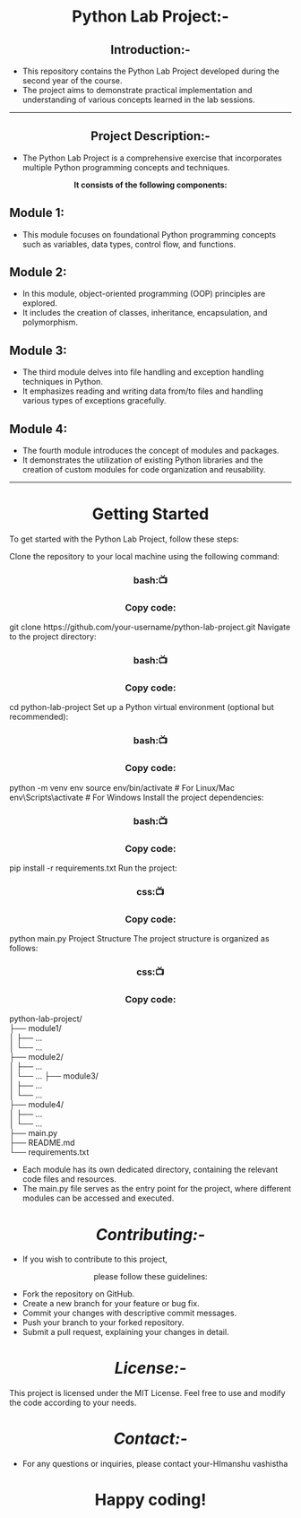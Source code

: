 <h1 align="center">Python Lab Project:-</h1>
<h2 align="center">Introduction:-</h2>

- This repository contains the Python Lab Project developed during the second year of the course.
-  The project aims to demonstrate practical implementation and understanding of various concepts learned in the lab sessions.
<hr>

<h2 align="center">Project Description:-</h2>

- The Python Lab Project is a comprehensive exercise that incorporates multiple Python programming concepts and techniques.
<p align="center"><b> It consists of the following components:</b></p>

<h2>Module 1:</h2>

- This module focuses on foundational Python programming concepts such as variables, data types, control flow, and functions.

<h2>Module 2:</h2>

- In this module, object-oriented programming (OOP) principles are explored. 
- It includes the creation of classes, inheritance, encapsulation, and polymorphism.

<h2>Module 3: </h2>

- The third module delves into file handling and exception handling techniques in Python.
-  It emphasizes reading and writing data from/to files and handling various types of exceptions gracefully.

<h2>Module 4:</h2> 

- The fourth module introduces the concept of modules and packages. 
- It demonstrates the utilization of existing Python libraries and the creation of custom modules for code organization and reusability.
<hr>
<h1 align="center">Getting Started</h1>
To get started with the Python Lab Project, follow these steps:

Clone the repository to your local machine using the following command:

<h3 align=" center" >bash:📺 </h3>
<h3 align=" center" >Copy code:</h3>
git clone https://github.com/your-username/python-lab-project.git
Navigate to the project directory:

<h3 align=" center" >bash:📺 </h3>
<h3 align=" center" >Copy code:</h3>
cd python-lab-project
Set up a Python virtual environment (optional but recommended):

<h3 align=" center" >bash:📺 </h3>
<h3 align=" center" >Copy code:</h3>
python -m venv env
source env/bin/activate  # For Linux/Mac
env\Scripts\activate  # For Windows
Install the project dependencies:
<h3 align=" center" >bash:📺 </h3>
<h3 align=" center" >Copy code:</h3>
pip install -r requirements.txt
Run the project:


<h3 align=" center" >css:📺 </h3>
<h3 align=" center" >Copy code:</h3>
python main.py
Project Structure
The project structure is organized as follows:


<h3 align=" center" >css:📺 </h3>
<h3 align=" center" >Copy code:</h3>
python-lab-project/<br>
  ├── module1/<br>
  │   ├── ...<br>
  │   └── ...<br>
  ├── module2/<br>
  │   ├── ...<br>
  │   └── ...
  ├── module3/<br>
  │   ├── ...<br>
  │   └── ...<br>
  ├── module4/<br>
  │   ├── ...<br>
  │   └── ...<br>
  ├── main.py<br>
  ├── README.md<br>
  └── requirements.txt<br>
  
- Each module has its own dedicated directory, containing the relevant code files and resources. 
- The main.py file serves as the entry point for the project, where different modules can be accessed and executed.

<h1 align="center"><i>Contributing:-</i></h1>

- If you wish to contribute to this project, 
<p align="center">please follow these guidelines:</p>

- Fork the repository on GitHub.
- Create a new branch for your feature or bug fix.
- Commit your changes with descriptive commit messages.
- Push your branch to your forked repository.
- Submit a pull request, explaining your changes in detail.
<h1 align="center"><i>License:-</i></h1>

This project is licensed under the MIT License. Feel free to use and modify the code according to your needs.

<h1 align="center"><i>Contact:-</i></h1>

- For any questions or inquiries, please contact your-HImanshu vashistha

<h1 align="center"><b>Happy coding!</b></h1>
